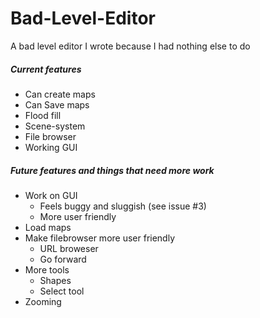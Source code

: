 # Bad-Level-Editor
A bad level editor I wrote because I had nothing else to do

##### Current features
- Can create maps
- Can Save maps
- Flood fill
- Scene-system
- File browser
- Working GUI

##### Future features and things that need more work
- Work on GUI
  - Feels buggy and sluggish (see issue #3)
  - More user friendly
- Load maps
- Make filebrowser more user friendly
  - URL broweser
  - Go forward 
- More tools
  - Shapes
  - Select tool
- Zooming
